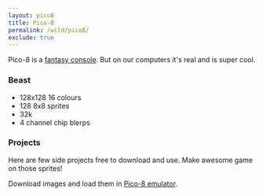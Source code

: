 ```yaml
---
layout: pico8
title: Pico-8
permalink: /wild/pico8/
exclude: true
---
```


Pico-8 is a [fantasy console](https://www.lexaloffle.com/pico-8.php?page=faq). But on our computers it's real and is super cool.

### Beast
- 128x128 16 colours
- 128 8x8 sprites
- 32k
- 4 channel chip blerps

### Projects

Here are few side projects free to download and use. Make awesome game on those sprites!

Download images and load them in [Pico-8 emulator](https://www.lexaloffle.com/pico-8.php).
